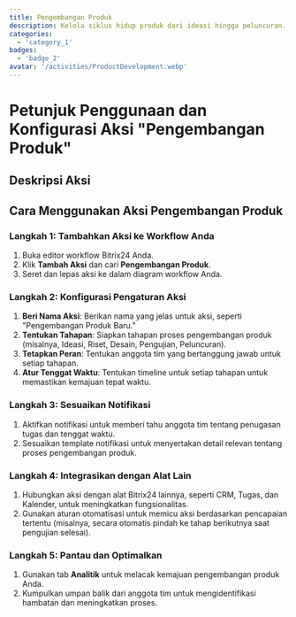 ```yaml
---
title: Pengembangan Produk
description: Kelola siklus hidup produk dari ideasi hingga peluncuran.
categories: 
  - 'category_1'
badges: 
  - 'badge_2'
avatar: '/activities/ProductDevelopment.webp'
---
```

# Petunjuk Penggunaan dan Konfigurasi Aksi "Pengembangan Produk"

## Deskripsi Aksi

## Cara Menggunakan Aksi Pengembangan Produk

### Langkah 1: Tambahkan Aksi ke Workflow Anda
1. Buka editor workflow Bitrix24 Anda.
2. Klik **Tambah Aksi** dan cari **Pengembangan Produk**.
3. Seret dan lepas aksi ke dalam diagram workflow Anda.

### Langkah 2: Konfigurasi Pengaturan Aksi
1. **Beri Nama Aksi**: Berikan nama yang jelas untuk aksi, seperti "Pengembangan Produk Baru."
2. **Tentukan Tahapan**: Siapkan tahapan proses pengembangan produk (misalnya, Ideasi, Riset, Desain, Pengujian, Peluncuran).
3. **Tetapkan Peran**: Tentukan anggota tim yang bertanggung jawab untuk setiap tahapan.
4. **Atur Tenggat Waktu**: Tentukan timeline untuk setiap tahapan untuk memastikan kemajuan tepat waktu.

### Langkah 3: Sesuaikan Notifikasi
1. Aktifkan notifikasi untuk memberi tahu anggota tim tentang penugasan tugas dan tenggat waktu.
2. Sesuaikan template notifikasi untuk menyertakan detail relevan tentang proses pengembangan produk.

### Langkah 4: Integrasikan dengan Alat Lain
1. Hubungkan aksi dengan alat Bitrix24 lainnya, seperti CRM, Tugas, dan Kalender, untuk meningkatkan fungsionalitas.
2. Gunakan aturan otomatisasi untuk memicu aksi berdasarkan pencapaian tertentu (misalnya, secara otomatis pindah ke tahap berikutnya saat pengujian selesai).

### Langkah 5: Pantau dan Optimalkan
1. Gunakan tab **Analitik** untuk melacak kemajuan pengembangan produk Anda.
2. Kumpulkan umpan balik dari anggota tim untuk mengidentifikasi hambatan dan meningkatkan proses.